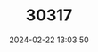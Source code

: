 ---
title: "30317"
category: "Salix tarraconensis"
draft: false
date: 2024-02-22 13:03:50
languages:
  Spanish; Castilian: ["Salenca Tortosina"]
---